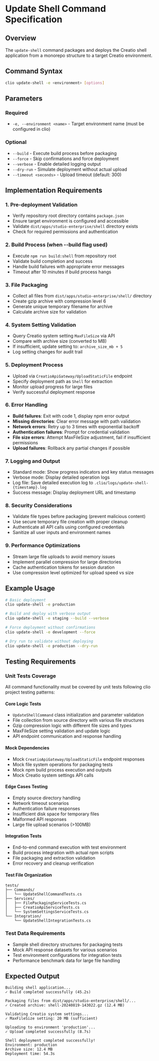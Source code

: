  # Update Shell Command Specification

## Overview
The `update-shell` command packages and deploys the Creatio shell application from a monorepo structure to a target Creatio environment.

## Command Syntax
```bash
clio update-shell -e <environment> [options]
```

## Parameters

### Required
- `-e, --environment <name>` - Target environment name (must be configured in clio)

### Optional
- `--build` - Execute build process before packaging
- `--force` - Skip confirmations and force deployment
- `--verbose` - Enable detailed logging output
- `--dry-run` - Simulate deployment without actual upload
- `--timeout <seconds>` - Upload timeout (default: 300)

## Implementation Requirements

### 1. Pre-deployment Validation
- Verify repository root directory contains `package.json`
- Ensure target environment is configured and accessible
- Validate `dist/apps/studio-enterprise/shell` directory exists
- Check for required permissions and authentication

### 2. Build Process (when --build flag used)
- Execute `npm run build:shell` from repository root
- Validate build completion and success
- Handle build failures with appropriate error messages
- Timeout after 10 minutes if build process hangs

### 3. File Packaging
- Collect all files from `dist/apps/studio-enterprise/shell/` directory
- Create gzip archive with compression level 6
- Generate unique temporary filename for archive
- Calculate archive size for validation

### 4. System Setting Validation
- Query Creatio system setting `MaxFileSize` via API
- Compare with archive size (converted to MB)
- If insufficient, update setting to: `archive_size_mb + 5`
- Log setting changes for audit trail

### 5. Deployment Process
- Upload via `CreatioApiGateway/UploadStaticFile` endpoint
- Specify deployment path as `Shell` for extraction
- Monitor upload progress for large files
- Verify successful deployment response

### 6. Error Handling
- **Build failures**: Exit with code 1, display npm error output
- **Missing directories**: Clear error message with path validation
- **Network errors**: Retry up to 3 times with exponential backoff
- **Authentication failures**: Prompt for credential validation
- **File size errors**: Attempt MaxFileSize adjustment, fail if insufficient permissions
- **Upload failures**: Rollback any partial changes if possible

### 7. Logging and Output
- Standard mode: Show progress indicators and key status messages
- Verbose mode: Display detailed operation logs
- Log file: Save detailed execution log to `.clio/logs/update-shell-{timestamp}.log`
- Success message: Display deployment URL and timestamp

### 8. Security Considerations
- Validate file types before packaging (prevent malicious content)
- Use secure temporary file creation with proper cleanup
- Authenticate all API calls using configured credentials
- Sanitize all user inputs and environment names

### 9. Performance Optimizations
- Stream large file uploads to avoid memory issues
- Implement parallel compression for large directories
- Cache authentication tokens for session duration
- Use compression level optimized for upload speed vs size

## Example Usage

```bash
# Basic deployment
clio update-shell -e production

# Build and deploy with verbose output
clio update-shell -e staging --build --verbose

# Force deployment without confirmations
clio update-shell -e development --force

# Dry run to validate without deploying
clio update-shell -e production --dry-run
```

## Testing Requirements

### Unit Tests Coverage
All command functionality must be covered by unit tests following clio project testing patterns:

#### Core Logic Tests
- `UpdateShellCommand` class initialization and parameter validation
- File collection from source directory with various file structures
- Gzip compression logic with different file sizes and types
- MaxFileSize setting validation and update logic
- API endpoint communication and response handling

#### Mock Dependencies
- Mock `CreatioApiGateway/UploadStaticFile` endpoint responses
- Mock file system operations for packaging tests
- Mock npm build process execution and outputs
- Mock Creatio system settings API calls

#### Edge Cases Testing
- Empty source directory handling
- Network timeout scenarios
- Authentication failure responses
- Insufficient disk space for temporary files
- Malformed API responses
- Large file upload scenarios (>100MB)

#### Integration Tests
- End-to-end command execution with test environment
- Build process integration with actual npm scripts
- File packaging and extraction validation
- Error recovery and cleanup verification

#### Test File Organization
```
tests/
├── Commands/
│   └── UpdateShellCommandTests.cs
├── Services/
│   ├── FilePackagingServiceTests.cs
│   ├── CreatioApiServiceTests.cs
│   └── SystemSettingsServiceTests.cs
└── Integration/
    └── UpdateShellIntegrationTests.cs
```

### Test Data Requirements
- Sample shell directory structures for packaging tests
- Mock API response datasets for various scenarios
- Test environment configurations for integration tests
- Performance benchmark data for large file handling

## Expected Output

```
Building shell application...
✓ Build completed successfully (45.2s)

Packaging files from dist/apps/studio-enterprise/shell/...
✓ Created archive: shell-20240819-143022.gz (12.4 MB)

Validating Creatio system settings...
✓ MaxFileSize setting: 20 MB (sufficient)

Uploading to environment 'production'...
✓ Upload completed successfully (8.7s)

Shell deployment completed successfully!
Environment: production
Archive size: 12.4 MB
Deployment time: 54.3s
```